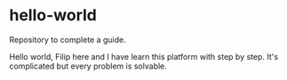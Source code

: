 # hello-world
Repository to complete a guide.

Hello world, Filip here and I have learn this platform with step by step. 
It's complicated but every problem is solvable.
